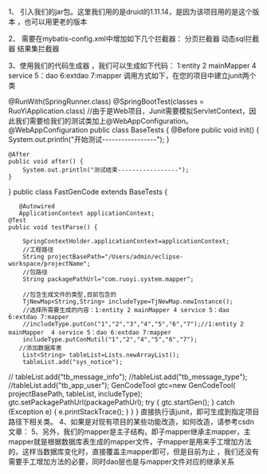 1、	引入我们的jar包。这里我们用的是druid的1.11.14，是因为该项目用的是这个版本 ，也可以用更老的版本    

2、	需要在mybatis-config.xml中增加如下几个拦截器：
 	<plugins>
	  <plugin interceptor="com.tengjie.common.persistence.interceptor.PaginationInterceptor" />分页拦截器
		<plugin interceptor="com.tengjie.common.persistence.interceptor.MapperModifyPlugin" />动态sql拦截器
		<plugin interceptor="com.tengjie.common.persistence.interceptor.ResultSetInterceptor" />结果集拦截器

 </plugins>

3、使用我们的代码生成器 ，我们可以生成如下代码：
1:entity 2 mainMapper 4 service 5：dao 6:extdao 7:mapper
调用方式如下，在您的项目中建立junit两个类

@RunWith(SpringRunner.class)
@SpringBootTest(classes = RuoYiApplication.class)
//由于是Web项目，Junit需要模拟ServletContext，因此我们需要给我们的测试类加上@WebAppConfiguration。
@WebAppConfiguration
public class BaseTests {
	@Before
    public void init() {
        System.out.println("开始测试-----------------");
    }
 
    @After
    public void after() {
        System.out.println("测试结束-----------------");
    }

}
public class FastGenCode  extends BaseTests {
	
	   @Autowired
	   ApplicationContext applicationContext;
	@Test
	public void testParse() {
		
		SpringContextHolder.applicationContext=applicationContext;
		//工程路径
		String projectBasePath="/Users/admin/eclipse-workspace/projectName";
		//包路径
		String packagePathUrl="com.ruoyi.system.mapper";
        
        //包含生成文件的类型,目前包含的
      	TjNewMap<String,String> includeType=TjNewMap.newInstance();
      	//选择所需要生成的内容：1:entity 2 mainMapper 4 service 5：dao 6:extdao 7:mapper
      	//includeType.putCon("1","2","3","4","5","6","7");//1:entity 2 mainMapper  4 service 5：dao 6:extdao 7:mapper
      	includeType.putConMutil("1","2","4","5","6","7");
       //添加数据库表
      	List<String> tableList=Lists.newArrayList();
		tableList.add("sys_notice");
//		tableList.add("tb_message_info");
		//tableList.add("tb_message_type");
      	//tableList.add("tb_app_user");
		GenCodeTool gtc=new GenCodeTool( projectBasePath, tableList, includeType); 
		gtc.setPackagePathUrl(packagePathUrl);
		try {
			gtc.startGen();
		} catch (Exception e) {
			e.printStackTrace();
		}
	}
}
直接执行该junit，即可生成到指定项目路径下相关类。
4、如果是对现有项目的某些功能改造，如何改造，请参考csdn文章：
5、另外，我们的mapper是主子结构，即子mapper继承主mapper，主mapper就是根据数据库表生成的mapper文件，子mapper是用来手工增加方法的，这样当数据库变化时，直接覆盖主mapper即可，但是目前为止 ，我们还没有需要手工增加方法的必要，同时dao层也是与mapper文件对应的继承关系
